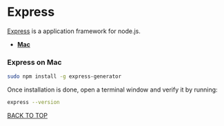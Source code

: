 Express
=======
[Express](http://expressjs.com) is a application framework for node.js.

* [**Mac**](#express-on-mac)

### Express on Mac
```sh
sudo npm install -g express-generator
```

Once installation is done, open a terminal window and verify it by running:
```sh
express --version
```

[BACK TO TOP](https://github.com/ctrl-alt-del/devenv)
